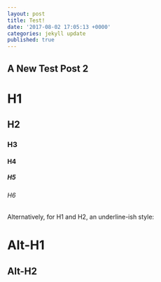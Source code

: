```yaml
---
layout: post
title: Test!
date: '2017-08-02 17:05:13 +0000'
categories: jekyll update
published: true
---
```

## A New Test Post 2

# H1
## H2
### H3
#### H4
##### H5
###### H6

Alternatively, for H1 and H2, an underline-ish style:

Alt-H1
======

Alt-H2
------
